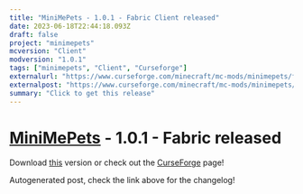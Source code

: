 ```yaml
---
title: "MiniMePets - 1.0.1 - Fabric Client released"
date: 2023-06-18T22:44:18.093Z
draft: false
project: "minimepets"
mcversion: "Client"
modversion: "1.0.1"
tags: ["minimepets", "Client", "Curseforge"]
externalurl: "https://www.curseforge.com/minecraft/mc-mods/minimepets/files/4595880"
externalpost: "https://www.curseforge.com/minecraft/mc-mods/minimepets/files/4595880"
summary: "Click to get this release"
---
```

# [MiniMePets](/project/minimepets) - 1.0.1 - Fabric released
Download [this](https://www.curseforge.com/minecraft/mc-mods/minimepets/files/4595880) version or check out the [CurseForge](https://www.curseforge.com/minecraft/mc-mods/minimepets) page!

Autogenerated post, check the link above for the changelog!

